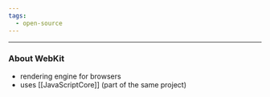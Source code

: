 ```yaml
---
tags:
  - open-source
---
```

---

### About WebKit

- rendering engine for browsers
- uses [[JavaScriptCore]] (part of the same project)